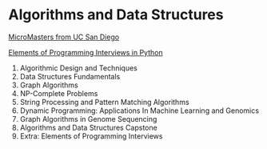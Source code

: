 # Algorithms and Data Structures

[MicroMasters from UC San Diego](https://www.edx.org/micromasters/ucsandiegox-algorithms-and-data-structures)

[Elements of Programming Interviews in Python](https://www.amazon.com/Elements-Programming-Interviews-Python-Insiders/dp/1537713949/)

1. Algorithmic Design and Techniques
2. Data Structures Fundamentals
3. Graph Algorithms
4. NP-Complete Problems
5. String Processing and Pattern Matching Algorithms
6. Dynamic Programming: Applications In Machine Learning and Genomics
7. Graph Algorithms in Genome Sequencing
8. Algorithms and Data Structures Capstone
9. Extra: Elements of Programming Interviews
